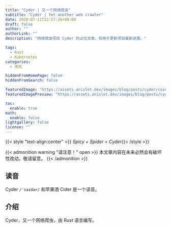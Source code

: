 ```yaml
---
title: "Cyder | 又一个网络爬虫"
subtitle: "Cyder | Yet another web crawler"
date: 2020-07-11T22:57:26+08:00
draft: false
author: ""
authorLink: ""
description: "网络爬虫项目 Cyder 的占位文章，将用于更新项目最新进展。"

tags:
  - Rust
  - Kubernetes
categories:
  - 天坑

hiddenFromHomePage: false
hiddenFromSearch: false

featuredImage: "https://assets.anislet.dev/images/blog/posts/cyder/cover.png"
featuredImagePreview: "https://assets.anislet.dev/images/blog/posts/cyder/cover.png"

toc:
  enable: true
math:
  enable: false
lightgallery: false
license: ""
---
```


<!--more-->

{{< style "text-align:center" >}}<i class="fas fa-pepper-hot"> Spicy + <i class="fas fa-spider"> Spider = <i class="fa fa-cocktail"> Cyder</i></i></i>{{< /style >}}

{{< admonition warning "请注意！" open >}}
本文章内容在未来必然会有破坏性改动，敬请留意。
{{< /admonition >}}

## 读音

Cyder `/ˈsaɪdər/` 和苹果酒 Cider 是一个读音。

## 介绍

Cyder，又一个网络爬虫，由 Rust 语言编写。